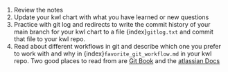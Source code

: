 1. Review the notes
1. Update your kwl chart with what you have learned or new questions
1. Practice with git log and redirects to write the commit history of your main branch for your kwl chart to a file {index}`gitlog.txt` and commit that file to your kwl repo.
1. Read about different workflows in git and describe which one you prefer to work with and why in {index}`favorite_git_workflow.md` in your kwl repo. Two good places to read from are [Git Book](https://git-scm.com/book/en/v2/Distributed-Git-Distributed-Workflows#ch05-distributed-git) and the [atlassian Docs](https://www.atlassian.com/git/tutorials/comparing-workflows)

